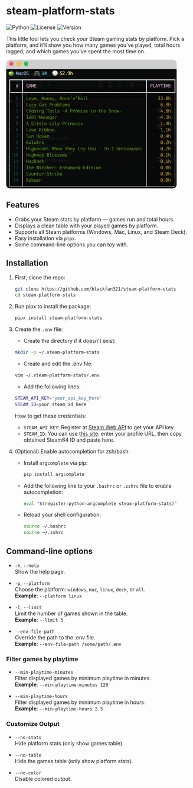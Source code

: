 # steam-platform-stats

![Python](https://img.shields.io/badge/Python-3.8%2B-blue)
![License](https://img.shields.io/badge/License-MIT-green)
![Version](https://img.shields.io/badge/Version-0.1.0-orange)

This little tool lets you check your Steam gaming stats by platform. Pick a platform, and it’ll show you how many games you’ve played, total hours logged, and which games you’ve spent the most time on.

<img src="screenshot.png" style="width:462px; height:348px; border-radius:10px;" />

## Features

- Grabs your Steam stats by platform — games run and total hours.
- Displays a clean table with your played games by platform.
- Supports all Steam platforms (Windows, Mac, Linux, and Steam Deck).
- Easy installation via `pipx`.
- Some command-line options you can toy with.

## Installation

1. First, clone the repo:
   ```bash
   git clone https://github.com/blackfan321/steam-platform-stats
   cd steam-platform-stats
   
2. Run pipx to install the package:
    ```bash
    pipx install steam-platform-stats

3. Create the `.env` file:
    - Create the directory if it doesn't exist:
     ```bash
     mkdir -p ~/.steam-platform-stats
     ```

    - Create and edit the .env file:
     ```bash
     vim ~/.steam-platform-stats/.env
     ```
   
    - Add the following lines:
     ```bash
     STEAM_API_KEY='your_api_key_here'
     STEAM_ID=your_steam_id_here
     ```
    
    How to get these credentials:
    - `STEAM_API_KEY`: Register at [Steam Web API](https://steamcommunity.com/dev/apikey) to get your API key.
    - `STEAM_ID`: You can use [this site](https://steamid.xyz/): enter your profile URL, then copy obtained Steam64 ID and paste here.

4. (Optional) Enable autocompletion for zsh/bash:
   - Install `argcomplete` via pip:
     ```bash
     pip install argcomplete
     ```

   - Add the following line to your `.bashrc` or `.zshrc` file to enable autocompletion:
     ```bash
     eval "$(register-python-argcomplete steam-platform-stats)"
     ```

   - Reload your shell configuration:
     ```bash
     source ~/.bashrc
     source ~/.zshrc

## Command-line options
- `-h`, `--help`  
  Show the help page.  

- `-p`, `--platform`  
  Choose the platform: `windows`, `mac`, `linux`, `deck`, or `all`.  
  **Example**: `--platform linux`

- `-l`, `--limit`  
  Limit the number of games shown in the table.  
  **Example**: `--limit 5`

- `--env-file-path`  
  Override the path to the .env file.  
  **Example**: `--env-file-path /some/path/.env`

### Filter games by playtime
- `--min-playtime-minutes`  
  Filter displayed games by minimum playtime in minutes.  
  **Example**: `--min-playtime-minutes 120`

- `--min-playtime-hours`  
  Filter displayed games by minimum playtime in hours.  
  **Example**: `--min-playtime-hours 2.5`

### Customize Output
- `--no-stats`  
  Hide platform stats (only show games table).

- `--no-table`  
  Hide the games table (only show platform stats).

- `--no-color`  
  Disable colored output.
